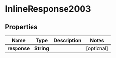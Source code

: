 

# InlineResponse2003


## Properties

Name | Type | Description | Notes
------------ | ------------- | ------------- | -------------
**response** | **String** |  |  [optional]



